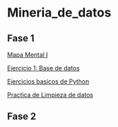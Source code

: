 # Mineria_de_datos

## Fase 1 

[Mapa Mental I](https://github.com/marissabelmar/Mineria_de_datos/blob/main/MapaMental_1_%7B1799361%7D.pdf)

[Ejercicio 1: Base de datos](https://github.com/AaronAlvz08/MineriaDatos003/blob/main/Ej1_BasesDatos_Equipo_7.pdf)

[Ejercicios basicos de Python](https://github.com/marissabelmar/Mineria_de_datos/blob/main/Ej_Python_1799361.ipynb)

[Practica de Limpieza de datos]()

## Fase 2

